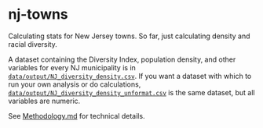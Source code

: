 
<!-- README.md is generated from README.Rmd. Please edit that file -->

# nj-towns

Calculating stats for New Jersey towns. So far, just calculating density
and racial diversity.

A dataset containing the Diversity Index, population density, and other
variables for every NJ municipality is in
[`data/output/NJ_diversity_density.csv`](./data/output/NJ_diversity_density.csv).
If you want a dataset with which to run your own analysis or do calculations,
[`data/output/NJ_diversity_density_unformat.csv`](data/output/NJ_diversity_density_unformat.csv)
is the same dataset, but all variables are numeric.

See [Methodology.md](./code/Markdown/Methodology.md) for technical details.
